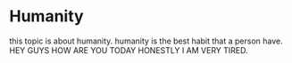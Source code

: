 # Humanity
this topic is about humanity.
humanity is the best habit that a person have.
HEY GUYS HOW ARE YOU TODAY HONESTLY I AM VERY TIRED.
